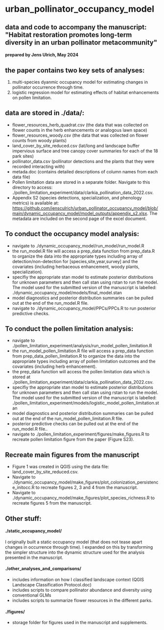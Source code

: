# urban_pollinator_occupancy_model

## data and code to accompany the manuscript: "Habitat restoration promotes long-term diversity in an urban pollinator metacommunity"

#### prepared by Jens Ulrich, May 2024

## the paper contains two key sets of analyses:
1) multi-species dyanmic occupancy model for estimating changes in pollinator occurrence through time.
2) logistic regression model for estimating effects of habitat enhancements on pollen limitation. 

## data are stored in ./data/:
- flower_resources_herb_quadrat.csv (the data that was collected on flower counts in the herb enhancements or analogous lawn space)
- flower_resources_woody.csv (the data that was collected on flower counts from woody plants)
- land_cover_by_site_reduced.csv (lat/long and landscape buffer impervious surface and tree canopy cover summaries for each of the 18 park sites)
- pollinator_data.csv (pollinator detections and the plants that they were recorded interacting with)
- metada.doc (contains detailed descriptions of column names from each data file)
- Pollen limitation data are stored in a separate folder. Navigate to this directory to access: ./pollen_limitation_experiment/data/clarkia_pollination_data_2022.csv.
- Appendix S2 (species detections, specialization, and phenology metrics) is available at: https://github.com/jensculrich/urban_pollinator_occupancy_model/blob/main/dynamic_occupancy_model/model_outputs/appendix_s2.xlsx. The metadata are included on the second page of the excel document.

## To conduct the occupancy model analysis:
- navigate to ./dynamic_occupancy_model/run_model/run_model.R
- the run_model.R file will access a prep_data function from prep_data.R to organize the data into the appropriate types including array of detection/non-detection for [species,site,year,survey] and the covariates (including herbaceous enhancement, woody plants, specialization).
- specifiy the appropriate stan model to estimate posterior distributions for unknown parameters and then call stan using rstan to run the model. The model used for the submitted version of the manuscript is labelled: ./dynamic_occupancy_model/models/final_model.stan
- model diagnostics and posterior distribution summaries can be pulled out at the end of the run_model.R file.
- navigate to ./dynamic_occupancy_model/PPCs/PPCs.R to run posterior predictive checks.

## To conduct the pollen limitation analysis:
- navigate to ./pollen_limitation_experiment/analysis/run_model_pollen_limitation.R
- the run_model_pollen_limitation.R file will access a prep_data function from prep_data_pollen_limitation.R to organize the data into the appropriate types including array of pollen limitation outcomes and the covariates (including herb enhancement).
- the prep_data function will access the pollen limitation data which is stored at ./pollen_limitation_experiment/data/clarkia_pollination_data_2022.csv.
- specifiy the appropriate stan model to estimate posterior distributions for unknown parameters and then call stan using rstan to run the model. The model used for the submitted version of the manuscript is labelled: ./pollen_limitation_experiment/models/logistic_model_pollen_limitation.stan
- model diagnostics and posterior distribution summaries can be pulled out at the end of the run_model_pollen_limitation.R file.
- posterior predictive checks can be pulled out at the end of the run_model.R file..
- navigate to ./pollen_limitation_experiment/figures/make_figures.R to recreate pollen limitation figure from the paper (Figure S23).

## Recreate main figures from the manuscript
- Figure 1 was created in QGIS using the data file: land_cover_by_site_reduced.csv.
- Navigate to ./dynamic_occupancy_model/make_figures/plot_colonization_persistence_initocc.R to recreate figures 2, 3 and 4 from the manuscript.
- Navigate to ./dynamic_occupancy_model/make_figures/plot_species_richness.R to recreate figures 5 from the manuscript.

## Other stuff:
#### ./static_occupancy_model/
I originally built a static occupancy model (that does not tease apart changes in occurrence through time). I expanded on this by transforming the simpler structure into the dynamic structure used for the analysis presented in the manuscript.

#### ./other_analyses_and_comparisons/
- includes information on how I classified landscape context (QGIS Landscape Classification Protocol.doc)
- includes scripts to compare pollinator abundance and diversity using conventional GLMs
- includes scripts to summarize flower resources in the different parks.

#### ./figures/
- storage folder for figures used in the manuscript and supplements.
